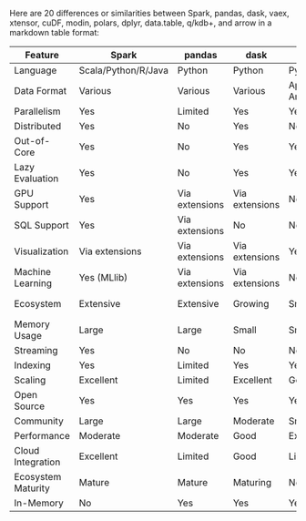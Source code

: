 Here are 20 differences or similarities between Spark, pandas, dask, vaex, xtensor, cuDF, modin, polars, dplyr, data.table, q/kdb+, and arrow in a markdown table format:

| Feature | Spark | pandas | dask | vaex | xtensor | cuDF | modin | polars | dplyr | data.table | q/kdb+ | arrow |
|---------|-------|--------|------|------|---------|------|-------|--------|-------|------------|--------|-------|
| Language | Scala/Python/R/Java | Python | Python | Python | C++/Python | Python | Python | Rust | R | R/C++ | q/k | C++ |
| Data Format | Various | Various | Various | Apache Arrow | NumPy/Buffer | CUDA Columns | pandas-compatible | Apache Arrow/Parquet | data.frame | data.table | q/k database | Arrow |
| Parallelism | Yes | Limited | Yes | Yes | Yes | GPU | Yes | Yes | Limited | Yes | Yes | No |
| Distributed | Yes | No | Yes | No | No | No | Yes | No | No | Limited | Yes | No |
| Out-of-Core | Yes | No | Yes | Yes | No | No | No | Yes | No | Yes | Yes | No |
| Lazy Evaluation | Yes | No | Yes | Yes | No | No | No | Yes | No | No | Yes | No |
| GPU Support | Yes | Via extensions | Via extensions | No | No | Yes | No | No | No | No | No | Yes |
| SQL Support | Yes | Via extensions | No | No | No | No | No | Yes | Via extensions | No | Yes | No |
| Visualization | Via extensions | Via extensions | Via extensions | Yes | No | Via extensions | Via extensions | No | Via extensions | Via extensions | Limited | No |
| Machine Learning | Yes (MLlib) | Via extensions | Via extensions | No | No | Via extensions | Via extensions | No | Via extensions | No | Limited | No |
| Ecosystem | Extensive | Extensive | Growing | Small | Scientific | GPU Data Science | Growing | Small | Extensive | Extensive | Finance | Limited |
| Memory Usage | Large | Large | Small | Small | Small | Small | Small | Small | Moderate | Small | Small | Small |
| Streaming | Yes | No | No | No | No | No | No | No | No | No | Yes | No |
| Indexing | Yes | Limited | Yes | Yes | No | Yes | Limited | Yes | Limited | Yes | Yes | No |
| Scaling | Excellent | Limited | Excellent | Good | Good | Limited | Excellent | Good | Limited | Good | Excellent | Limited |
| Open Source | Yes | Yes | Yes | Yes | Yes | Yes | Yes | Yes | Yes | Yes | Commercial | Yes |
| Community | Large | Large | Moderate | Small | Small | Small | Small | Small | Large | Large | Small | Small |
| Performance | Moderate | Moderate | Good | Excellent | Excellent | Excellent | Good | Very Fast | Moderate | Excellent | Excellent | Fast |
| Cloud Integration | Excellent | Limited | Good | Limited | Limited | Good | Limited | Limited | Limited | Limited | Limited | Good |
| Ecosystem Maturity | Mature | Mature | Maturing | New | Maturing | New | New | New | Mature | Mature | Mature | Maturing |
| In-Memory | No | Yes | Yes | Yes | Yes | Yes | Yes | Yes | Yes | Yes | Yes | Yes |

